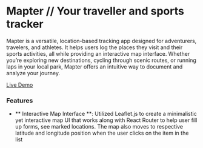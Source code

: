 # Mapter // Your traveller and sports tracker

Mapter is a versatile, location-based tracking app designed for adventurers, travelers, and athletes. It helps users log the places they visit and their sports activities, all while providing an interactive map interface. Whether you’re exploring new destinations, cycling through scenic routes, or running laps in your local park, Mapter offers an intuitive way to document and analyze your journey.

[Live Demo](https://mapter.vercel.app)

### Features

+ ** Interactive Map Interface **: Utilized Leaflet.js to create a minimalistic yet interactive map UI that works along with React Router to help user fill up forms, see marked locations. The map also moves to respective latitude and longitude position when the user clicks on the item in the list
